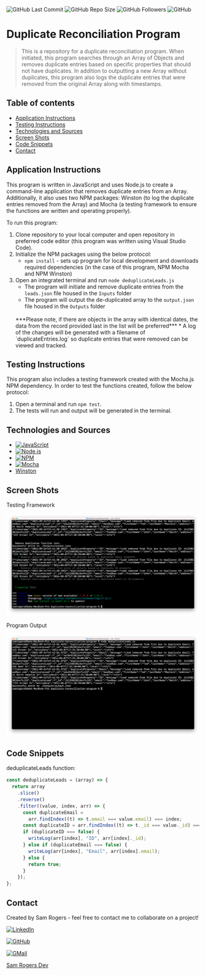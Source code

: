 ![GitHub Last Commit](https://img.shields.io/github/last-commit/samrogers15/duplicate-reconciliation-program?style=plastic)
![GitHub Repo Size](https://img.shields.io/github/repo-size/samrogers15/duplicate-reconciliation-program?style=plastic)
![GitHub Followers](https://img.shields.io/github/followers/samrogers15?style=social)
![GitHub](https://img.shields.io/github/languages/top/samrogers15/duplicate-reconciliation-program?style=plastic)


# Duplicate Reconciliation Program
> This is a repository for a duplicate reconciliation program. When initiated, this program searches through an Array of Objects and removes duplicate entries based on specific properties that should not have duplicates. In addition to outputting a new Array without duplicates, this program also logs the duplicate entries that were removed from the original Array along with timestamps.


## Table of contents
* [Application Instructions](#application-instructions)
* [Testing Instructions](#testing-instructions)
* [Technologies and Sources](#technologies-and-sources)
* [Screen Shots](#screen-shots)
* [Code Snippets](#code-snippets)
* [Contact](#contact)


## Application Instructions
This program is written in JavaScript and uses Node.js to create a command-line application that removes duplicate entries from an Array. Additionally, it also uses two NPM packages: Winston (to log the duplicate entries removed from the Array) and Mocha (a testing framework to ensure the functions are written and operating properly).

To run this program:

1. Clone repository to your local computer and open repository in preferred code editor (this program was written using Visual Studio Code).
2. Initialize the NPM packages using the below protocol:
    * `npm install` - sets up program for local development and downloads required dependencies (in the case of this program, NPM Mocha and NPM Winston)
3. Open an integrated terminal and run `node deduplicateLeads.js`
    * The program will initiate and remove duplicate entries from the `leads.json` file housed in the `Inputs` folder
    * The program will output the de-duplicated array to the `output.json` file housed in the `Outputs` folder
    <br>
    ***Please note, if there are objects in the array with identical dates, the data from the record provided last in the list will be preferred***
    * A log of the changes will be generated with a filename of `duplicateEntries.log` so duplicate entries that were removed can be viewed and tracked.


## Testing Instructions
This program also includes a testing framework created with the Mocha.js NPM dependency. In order to test the functions created, follow the below protocol:

1. Open a terminal and run `npm test`.
2. The tests will run and output will be generated in the terminal.


## Technologies and Sources
* [![JavaScript](https://img.shields.io/badge/JavaScript-323330?style=for-the-badge&logo=javascript&logoColor=F7DF1E)](https://www.javascript.com/)
* [![Node.js](https://img.shields.io/badge/Node.js-339933?style=for-the-badge&logo=nodedotjs&logoColor=white)](https://nodejs.org/en/)
* [![NPM](https://img.shields.io/badge/npm-CB3837?style=for-the-badge&logo=npm&logoColor=white)](https://www.npmjs.com/)
* [![Mocha](https://img.shields.io/badge/Mocha-8D6748?style=for-the-badge&logo=Mocha&logoColor=white)](https://mochajs.org/)
* [Winston](https://www.npmjs.com/package/winston)


## Screen Shots
Testing Framework

![Mocha Test](/assets/MochaTest.png)

Program Output

![Deduplicator Program](/assets/DeduplicatorProgram.png)


## Code Snippets

deduplicateLeads function:
```js
const deduplicateLeads = (array) => {
  return array
    .slice()
    .reverse()
    .filter((value, index, arr) => {
      const duplicateEmail =
        arr.findIndex((t) => t.email === value.email) === index;
      const duplicateID = arr.findIndex((t) => t._id === value._id) === index;
      if (duplicateID === false) {
        writeLog(arr[index], "ID", arr[index]._id);
      } else if (duplicateEmail === false) {
        writeLog(arr[index], "Email", arr[index].email);
      } else {
        return true;
      }
    });
};
```


## Contact
Created by Sam Rogers - feel free to contact me to collaborate on a project!

[![LinkedIn](https://img.shields.io/badge/LinkedIn-0077B5?style=for-the-badge&logo=linkedin&logoColor=white)](https://www.linkedin.com/in/samuelerogers/)

[![GitHub](https://img.shields.io/badge/GitHub-100000?style=for-the-badge&logo=github&logoColor=white)](https://github.com/samrogers15)

[![GMail](https://img.shields.io/badge/Gmail-D14836?style=for-the-badge&logo=gmail&logoColor=white)](mailto:samrogers15@gmail.com)

[Sam Rogers Dev](www.samrogersdev.com)